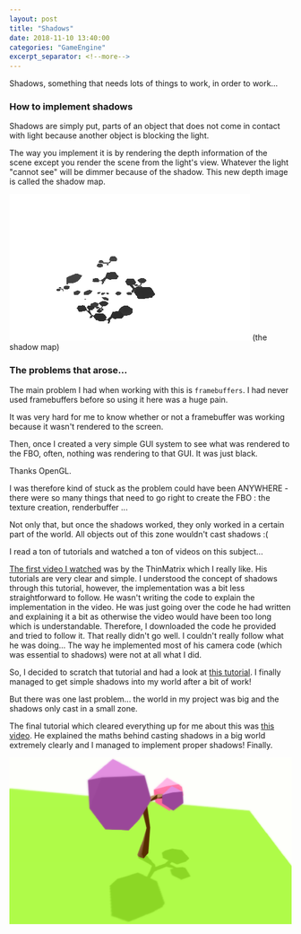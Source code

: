 ```yaml
---
layout: post
title: "Shadows"
date: 2018-11-10 13:40:00
categories: "GameEngine"
excerpt_separator: <!--more-->
---
```


Shadows, something that needs lots of things to work, in order to work...

<!--more-->

### How to implement shadows

Shadows are simply put, parts of an object that does not come in contact with light because another object is blocking the light.

The way you implement it is by rendering the depth information of the scene except you render the scene from the light's view. Whatever the light "cannot see" will be dimmer because of the shadow. This new depth image is called the shadow map.

![photo](/assets/shadowmap.PNG)
(the shadow map)

### The problems that arose...

The main problem I had when working with this is `framebuffers`. I had never used framebuffers before so using it here was a huge pain.

It was very hard for me to know whether or not a framebuffer was working because it wasn't rendered to the screen.

Then, once I created a very simple GUI system to see what was rendered to the FBO, often, nothing was rendering to that GUI. It  was just black.

Thanks OpenGL.

I was therefore kind of stuck as the problem could have been ANYWHERE - there were so many things that need to go right to create the FBO : the texture creation, renderbuffer ...

Not only that, but once the shadows worked, they only worked in a certain part of the world. All objects out of this zone wouldn't cast shadows :(

I read a ton of tutorials and watched a ton of videos on this subject...

[The first video I watched](https://www.youtube.com/watch?v=o6zDfDkOFIc) was by the ThinMatrix which I really like. His tutorials are very clear and simple. I understood the concept of shadows through this tutorial, however, the implementation was a bit less straightforward to follow. He wasn't writing the code to explain the implementation in the video. He was just going over the code he had written and explaining it a bit as otherwise the video would have been too long which is understandable. Therefore, I downloaded the code he provided and tried to follow it. That really didn't go well. I couldn't really follow what he was doing... The way he implemented most of his camera code (which was essential to shadows) were not at all what I did.

So, I decided to scratch that tutorial and had a look at [this tutorial](http://www.opengl-tutorial.org/intermediate-tutorials/tutorial-16-shadow-mapping/). I finally managed to get simple shadows into my world after a bit of work!

But there was one last problem... the world in my project was big and the shadows only cast in a small zone.

The final tutorial which cleared everything up for me about this was [this video](https://www.youtube.com/watch?v=lUo7s-i9Gy4). He explained the maths behind casting shadows in a big world extremely clearly and I managed to implement proper shadows! Finally.

![photo](/assets/shadows.PNG)
